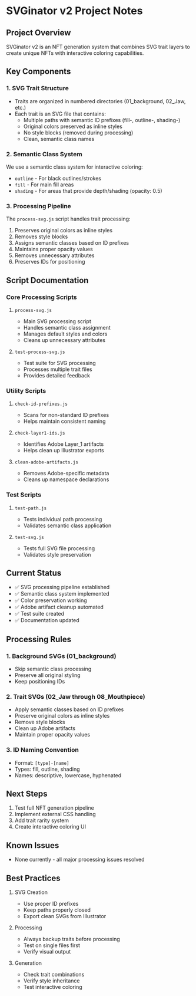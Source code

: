 # SVGinator v2 Project Notes

## Project Overview
SVGinator v2 is an NFT generation system that combines SVG trait layers to create unique NFTs with interactive coloring capabilities.

## Key Components

### 1. SVG Trait Structure
- Traits are organized in numbered directories (01_background, 02_Jaw, etc.)
- Each trait is an SVG file that contains:
  - Multiple paths with semantic ID prefixes (fill-, outline-, shading-)
  - Original colors preserved as inline styles
  - No style blocks (removed during processing)
  - Clean, semantic class names

### 2. Semantic Class System
We use a semantic class system for interactive coloring:
- `outline` - For black outlines/strokes
- `fill` - For main fill areas
- `shading` - For areas that provide depth/shading (opacity: 0.5)

### 3. Processing Pipeline
The `process-svg.js` script handles trait processing:
1. Preserves original colors as inline styles
2. Removes style blocks
3. Assigns semantic classes based on ID prefixes
4. Maintains proper opacity values
5. Removes unnecessary attributes
6. Preserves IDs for positioning

## Script Documentation

### Core Processing Scripts
1. `process-svg.js`
   - Main SVG processing script
   - Handles semantic class assignment
   - Manages default styles and colors
   - Cleans up unnecessary attributes

2. `test-process-svg.js`
   - Test suite for SVG processing
   - Processes multiple trait files
   - Provides detailed feedback

### Utility Scripts
1. `check-id-prefixes.js`
   - Scans for non-standard ID prefixes
   - Helps maintain consistent naming

2. `check-layer1-ids.js`
   - Identifies Adobe Layer_1 artifacts
   - Helps clean up Illustrator exports

3. `clean-adobe-artifacts.js`
   - Removes Adobe-specific metadata
   - Cleans up namespace declarations

### Test Scripts
1. `test-path.js`
   - Tests individual path processing
   - Validates semantic class application

2. `test-svg.js`
   - Tests full SVG file processing
   - Validates style preservation

## Current Status
- ✅ SVG processing pipeline established
- ✅ Semantic class system implemented
- ✅ Color preservation working
- ✅ Adobe artifact cleanup automated
- ✅ Test suite created
- ✅ Documentation updated

## Processing Rules

### 1. Background SVGs (01_background)
- Skip semantic class processing
- Preserve all original styling
- Keep positioning IDs

### 2. Trait SVGs (02_Jaw through 08_Mouthpiece)
- Apply semantic classes based on ID prefixes
- Preserve original colors as inline styles
- Remove style blocks
- Clean up Adobe artifacts
- Maintain proper opacity values

### 3. ID Naming Convention
- Format: `[type]-[name]`
- Types: fill, outline, shading
- Names: descriptive, lowercase, hyphenated

## Next Steps
1. Test full NFT generation pipeline
2. Implement external CSS handling
3. Add trait rarity system
4. Create interactive coloring UI

## Known Issues
- None currently - all major processing issues resolved

## Best Practices
1. SVG Creation
   - Use proper ID prefixes
   - Keep paths properly closed
   - Export clean SVGs from Illustrator

2. Processing
   - Always backup traits before processing
   - Test on single files first
   - Verify visual output

3. Generation
   - Check trait combinations
   - Verify style inheritance
   - Test interactive coloring